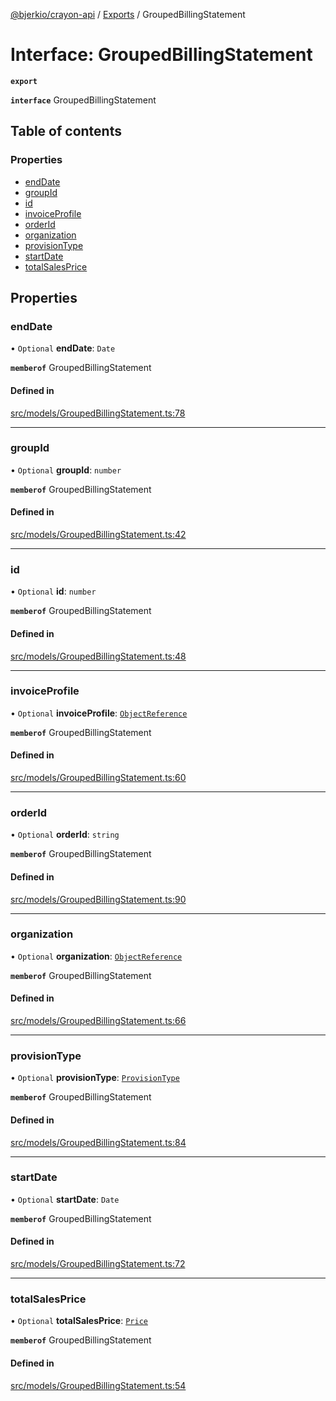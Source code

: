 [@bjerkio/crayon-api](../README.md) / [Exports](../modules.md) / GroupedBillingStatement

# Interface: GroupedBillingStatement

**`export`**

**`interface`** GroupedBillingStatement

## Table of contents

### Properties

- [endDate](GroupedBillingStatement.md#enddate)
- [groupId](GroupedBillingStatement.md#groupid)
- [id](GroupedBillingStatement.md#id)
- [invoiceProfile](GroupedBillingStatement.md#invoiceprofile)
- [orderId](GroupedBillingStatement.md#orderid)
- [organization](GroupedBillingStatement.md#organization)
- [provisionType](GroupedBillingStatement.md#provisiontype)
- [startDate](GroupedBillingStatement.md#startdate)
- [totalSalesPrice](GroupedBillingStatement.md#totalsalesprice)

## Properties

### endDate

• `Optional` **endDate**: `Date`

**`memberof`** GroupedBillingStatement

#### Defined in

[src/models/GroupedBillingStatement.ts:78](https://github.com/bjerkio/crayon-api-js/blob/22cd66d/src/models/GroupedBillingStatement.ts#L78)

___

### groupId

• `Optional` **groupId**: `number`

**`memberof`** GroupedBillingStatement

#### Defined in

[src/models/GroupedBillingStatement.ts:42](https://github.com/bjerkio/crayon-api-js/blob/22cd66d/src/models/GroupedBillingStatement.ts#L42)

___

### id

• `Optional` **id**: `number`

**`memberof`** GroupedBillingStatement

#### Defined in

[src/models/GroupedBillingStatement.ts:48](https://github.com/bjerkio/crayon-api-js/blob/22cd66d/src/models/GroupedBillingStatement.ts#L48)

___

### invoiceProfile

• `Optional` **invoiceProfile**: [`ObjectReference`](ObjectReference.md)

**`memberof`** GroupedBillingStatement

#### Defined in

[src/models/GroupedBillingStatement.ts:60](https://github.com/bjerkio/crayon-api-js/blob/22cd66d/src/models/GroupedBillingStatement.ts#L60)

___

### orderId

• `Optional` **orderId**: `string`

**`memberof`** GroupedBillingStatement

#### Defined in

[src/models/GroupedBillingStatement.ts:90](https://github.com/bjerkio/crayon-api-js/blob/22cd66d/src/models/GroupedBillingStatement.ts#L90)

___

### organization

• `Optional` **organization**: [`ObjectReference`](ObjectReference.md)

**`memberof`** GroupedBillingStatement

#### Defined in

[src/models/GroupedBillingStatement.ts:66](https://github.com/bjerkio/crayon-api-js/blob/22cd66d/src/models/GroupedBillingStatement.ts#L66)

___

### provisionType

• `Optional` **provisionType**: [`ProvisionType`](../enums/ProvisionType.md)

**`memberof`** GroupedBillingStatement

#### Defined in

[src/models/GroupedBillingStatement.ts:84](https://github.com/bjerkio/crayon-api-js/blob/22cd66d/src/models/GroupedBillingStatement.ts#L84)

___

### startDate

• `Optional` **startDate**: `Date`

**`memberof`** GroupedBillingStatement

#### Defined in

[src/models/GroupedBillingStatement.ts:72](https://github.com/bjerkio/crayon-api-js/blob/22cd66d/src/models/GroupedBillingStatement.ts#L72)

___

### totalSalesPrice

• `Optional` **totalSalesPrice**: [`Price`](Price.md)

**`memberof`** GroupedBillingStatement

#### Defined in

[src/models/GroupedBillingStatement.ts:54](https://github.com/bjerkio/crayon-api-js/blob/22cd66d/src/models/GroupedBillingStatement.ts#L54)
